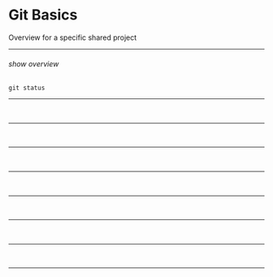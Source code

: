 # Git Basics
Overview for a specific shared project

---
###### show overview
```
git status
```
---
###### 
```

```
---
###### 
```

```
---
###### 
```

```
---
###### 
```

```
---
###### 
```

```
---
###### 
```

```
---
###### 
```

```
---
###### 
```

```

